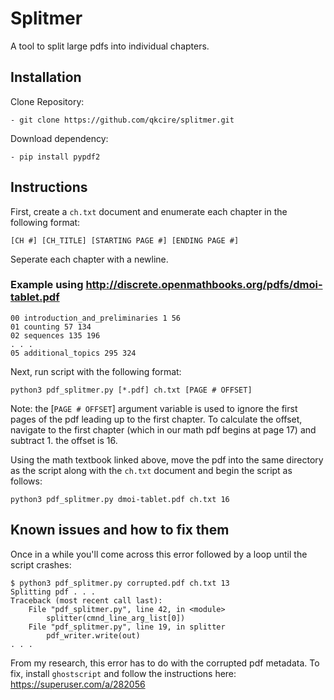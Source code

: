 # Splitmer
A tool to split large pdfs into individual chapters.


## Installation

Clone Repository:
    
    - git clone https://github.com/qkcire/splitmer.git

Download dependency:
    
    - pip install pypdf2

## Instructions

First, create a `ch.txt` document and enumerate each chapter in the following format:
    
    [CH #] [CH_TITLE] [STARTING PAGE #] [ENDING PAGE #]
Seperate each chapter with a newline.

### Example using http://discrete.openmathbooks.org/pdfs/dmoi-tablet.pdf


    00 introduction_and_preliminaries 1 56
    01 counting 57 134
    02 sequences 135 196
    . . . 
    05 additional_topics 295 324

Next, run script with the following format:
    
    python3 pdf_splitmer.py [*.pdf] ch.txt [PAGE # OFFSET]

Note: the [`PAGE # OFFSET`] argument variable is used to ignore the first pages of the pdf leading up to the first chapter. 
To calculate the offset, navigate to the first chapter (which in our math pdf begins at page 17) and subtract 1. the offset is 16. 

Using the math textbook linked above, move the pdf into the same directory as the script along with the `ch.txt` document and begin the script as follows:


    python3 pdf_splitmer.py dmoi-tablet.pdf ch.txt 16

## Known issues and how to fix them

Once in a while you'll come across this error followed by a loop until the script crashes:

    $ python3 pdf_splitmer.py corrupted.pdf ch.txt 13
    Splitting pdf . . .
    Traceback (most recent call last):
        File "pdf_splitmer.py", line 42, in <module>
            splitter(cmnd_line_arg_list[0])
        File "pdf_splitmer.py", line 19, in splitter
            pdf_writer.write(out)
    . . .

From my research, this error has to do with the corrupted pdf metadata. To fix, install `ghostscript` and follow the instructions here: https://superuser.com/a/282056 